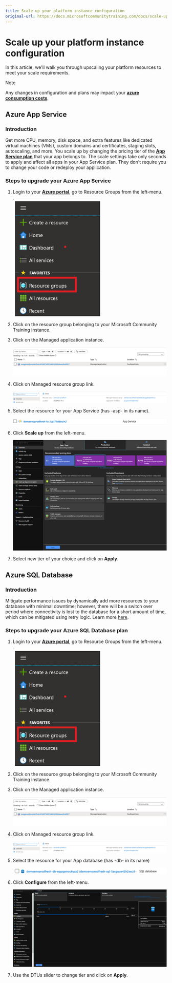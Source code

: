 ```yaml
---
title: Scale up your platform instance configuration
original-url: https://docs.microsoftcommunitytraining.com/docs/scale-up-instance-configuration
---
```


# Scale up your platform instance configuration

In this article, we'll walk you through upscaling your platform resources to meet your scale requirements.

> [!NOTE]  
> Any changes in configuration and plans may impact your [**azure consumption costs**](https://docs.microsoftcommunitytraining.com/docs/monitor-your-infrastructure).

## Azure App Service
### Introduction
Get more CPU, memory, disk space, and extra features like dedicated virtual machines (VMs), custom domains and certificates, staging slots, autoscaling, and more. You scale up by changing the pricing tier of the [**App Service plan**](https://docs.microsoft.com/en-us/azure/app-service/overview-hosting-plans) that your app belongs to. The scale settings take only seconds to apply and affect all apps in your App Service plan. They don't require you to change your code or redeploy your application.

### Steps to upgrade your Azure App Service
1. Login to your [**Azure portal**](https://portal.azure.com), go to Resource Groups from the left-menu.

   ![image118.png](../../media/image%28118%29.png)

2. Click on the resource group belonging to your Microsoft Community Training instance.

3. Click on the Managed application instance.

   ![image107.png](../../media/image%28107%29.png)

4. Click on Managed resource group link.

   ![image108.png](../../media/image%28108%29.png)

5. Select the resource for your App Service (has -asp- in its name).

   ![image109.png](../../media/image%28109%29.png)

6. Click **Scale up** from the left-menu.

   ![image110.png](../../media/image%28110%29.png)

7. Select new tier of your choice and click on **Apply**.

## Azure SQL Database 
### Introduction
Mitigate performance issues by dynamically add more resources to your database with minimal downtime; however, there will be a switch over period where connectivity is lost to the database for a short amount of time, which can be mitigated using retry logic. Learn more [here](https://docs.microsoft.com/en-us/azure/sql-database/sql-database-scale-resources).

### Steps to upgrade your Azure SQL Database plan
1. Login to your [**Azure portal**](https://portal.azure.com), go to Resource Groups from the left-menu.

   ![image118.png](../../media/image%28118%29.png)

2. Click on the resource group belonging to your Microsoft Community Training instance.

3. Click on the Managed application instance.

   ![image107.png](../../media/image%28107%29.png)

4. Click on Managed resource group link.

   ![image108.png](../../media/image%28108%29.png)

5. Select the resource for your App database (has -db- in its name)

   ![image111.png](../../media/image%28111%29.png)

6. Click **Configure** from the left-menu.

   ![image112.png](../../media/image%28112%29.png)

7. Use the DTUs slider to change tier and click on **Apply**.
